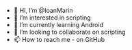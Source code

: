 - 👋 Hi, I’m @IoanMarin
- 👀 I’m interested in scripting
- 🌱 I’m currently learning Android
- 💞️ I’m looking to collaborate on scripting
- 📫 How to reach me - on GitHub

<!---
IoanMarin/IoanMarin is a ✨ special ✨ repository because its `README.md` (this file) appears on your GitHub profile.
You can click the Preview link to take a look at your changes.
--->
